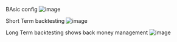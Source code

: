 BAsic config
![image](https://github.com/user-attachments/assets/5ec28e31-8a84-4dd7-9be3-7f106c7c4cfb)

Short Term backtesting
![image](https://github.com/user-attachments/assets/775d0e88-7eb0-48c0-89cb-93c9d113b68e)

Long Term backtesting shows back money management
![image](https://github.com/user-attachments/assets/8a5506d7-d2df-417d-8843-7ae155bf88db)


